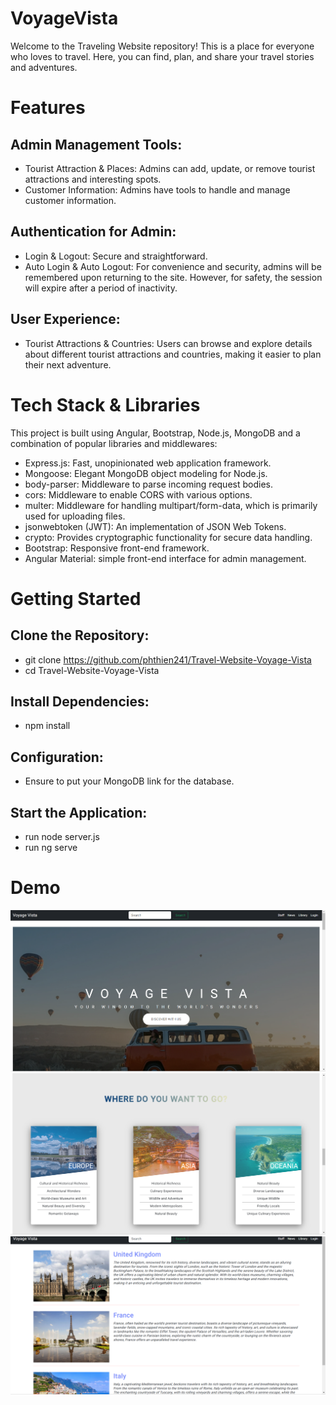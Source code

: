 # VoyageVista

Welcome to the Traveling Website repository! This is a place for everyone who loves to travel. Here, you can find, plan, and share your travel stories and adventures.

# Features

## Admin Management Tools:

- Tourist Attraction & Places: Admins can add, update, or remove tourist attractions and interesting spots.
- Customer Information: Admins have tools to handle and manage customer information.

## Authentication for Admin:

- Login & Logout: Secure and straightforward.
- Auto Login & Auto Logout: For convenience and security, admins will be remembered upon returning to the site. However, for safety, the session will expire after a period of inactivity.

## User Experience:

- Tourist Attractions & Countries: Users can browse and explore details about different tourist attractions and countries, making it easier to plan their next adventure.

# Tech Stack & Libraries
This project is built using Angular, Bootstrap, Node.js, MongoDB and a combination of popular libraries and middlewares:

- Express.js: Fast, unopinionated web application framework.
- Mongoose: Elegant MongoDB object modeling for Node.js.
- body-parser: Middleware to parse incoming request bodies.
- cors: Middleware to enable CORS with various options.
- multer: Middleware for handling multipart/form-data, which is primarily used for uploading files.
- jsonwebtoken (JWT): An implementation of JSON Web Tokens.
- crypto: Provides cryptographic functionality for secure data handling.
- Bootstrap: Responsive front-end framework.
- Angular Material: simple front-end interface for admin management.


# Getting Started
## Clone the Repository:
- git clone https://github.com/phthien241/Travel-Website-Voyage-Vista
- cd Travel-Website-Voyage-Vista
## Install Dependencies:
- npm install
## Configuration:
- Ensure to put your MongoDB link for the database.
## Start the Application:
- run node server.js
- run ng serve

# Demo
![Hero Section](images/screenshot1.png)
![List of continents](images/screenshot2.png)
![List countries in Europe](images/screenshot3.png)

